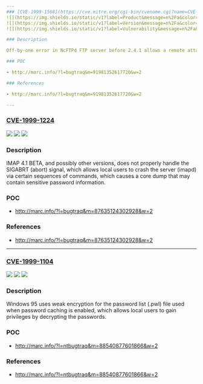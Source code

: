 ```yaml
---
### [CVE-1999-1568](https://cve.mitre.org/cgi-bin/cvename.cgi?name=CVE-1999-1568)
![](https://img.shields.io/static/v1?label=Product&message=n%2Fa&color=blue)
![](https://img.shields.io/static/v1?label=Version&message=n%2Fa&color=blue)
![](https://img.shields.io/static/v1?label=Vulnerability&message=n%2Fa&color=brighgreen)

### Description

Off-by-one error in NcFTPd FTP server before 2.4.1 allows a remote attacker to cause a denial of service (crash) via a long PORT command.

### POC

- http://marc.info/?l=bugtraq&m=91981352617720&w=2

### References

- http://marc.info/?l=bugtraq&m=91981352617720&w=2

---
```

### [CVE-1999-1224](https://cve.mitre.org/cgi-bin/cvename.cgi?name=CVE-1999-1224)
![](https://img.shields.io/static/v1?label=Product&message=n%2Fa&color=blue)
![](https://img.shields.io/static/v1?label=Version&message=n%2Fa&color=blue)
![](https://img.shields.io/static/v1?label=Vulnerability&message=n%2Fa&color=brighgreen)

### Description

IMAP 4.1 BETA, and possibly other versions, does not properly handle the SIGABRT (abort) signal, which allows local users to crash the server (imapd) via certain sequences of commands, which causes a core dump that may contain sensitive password information.

### POC

- http://marc.info/?l=bugtraq&m=87635124302928&w=2

### References

- http://marc.info/?l=bugtraq&m=87635124302928&w=2

---
### [CVE-1999-1104](https://cve.mitre.org/cgi-bin/cvename.cgi?name=CVE-1999-1104)
![](https://img.shields.io/static/v1?label=Product&message=n%2Fa&color=blue)
![](https://img.shields.io/static/v1?label=Version&message=n%2Fa&color=blue)
![](https://img.shields.io/static/v1?label=Vulnerability&message=n%2Fa&color=brighgreen)

### Description

Windows 95 uses weak encryption for the password list (.pwl) file used when password caching is enabled, which allows local users to gain privileges by decrypting the passwords.

### POC

- http://marc.info/?l=ntbugtraq&m=88540877601866&w=2

### References

- http://marc.info/?l=ntbugtraq&m=88540877601866&w=2

